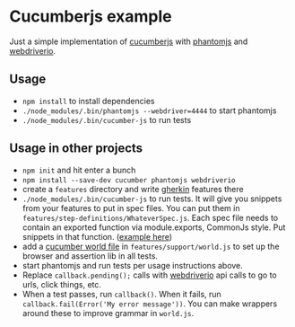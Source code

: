 # Cucumberjs example
Just a simple implementation of [cucumberjs](https://github.com/cucumber/cucumber-js) with [phantomjs](http://phantomjs.org/) and [webdriverio](http://webdriver.io).

## Usage
* `npm install` to install dependencies
* `./node_modules/.bin/phantomjs --webdriver=4444` to start phantomjs
* `./node_modules/.bin/cucumber-js` to run tests

## Usage in other projects
* `npm init` and hit enter a bunch
* `npm install --save-dev cucumber phantomjs webdriverio`
* create a `features` directory and write [gherkin](http://docs.behat.org/en/latest/guides/1.gherkin.html) features there
* `./node_modules/.bin/cucumber-js` to run tests. It will give you snippets from your features to put in spec files. You can put them in `features/step-definitions/WhateverSpec.js`. Each spec file needs to contain an exported function via module.exports, CommonJs style. Put snippets in that function. ([example here](https://github.com/mikedfunk/cucumberjs-example/blob/master/features/step-definitions/GoogleTitleTestSpec.js))
* add a [cucumber world file](https://github.com/mikedfunk/cucumberjs-example/blob/master/features/support/world.js) in `features/support/world.js` to set up the browser and assertion lib in all tests.
* start phantomjs and run tests per usage instructions above.
* Replace  `callback.pending();` calls with [webdriverio](http://webdriver.io) api calls to go to urls, click things, etc.
* When a test passes, run `callback()`. When it fails, run `callback.fail(Error('My error message'))`. You can make wrappers around these to improve grammar in `world.js`.
